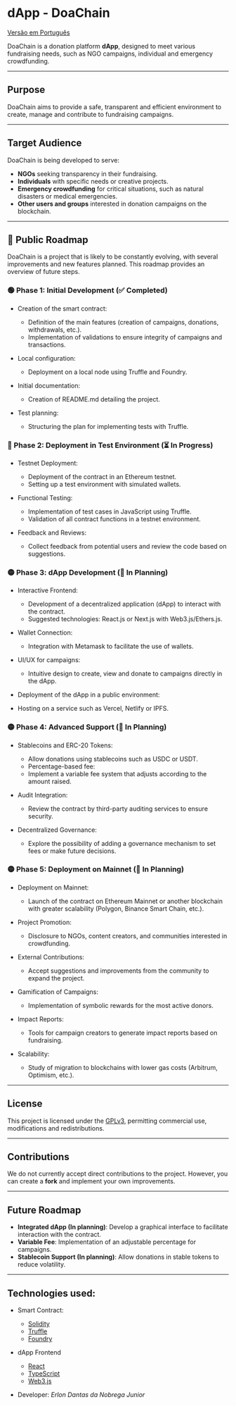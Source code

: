 # dApp - DoaChain

[Versão em Português](README-br.md)

DoaChain is a donation platform **dApp**,
designed to meet various fundraising needs,
such as NGO campaigns, individual and emergency crowdfunding.

---

## Purpose
DoaChain aims to provide a safe, transparent and efficient environment to create, manage and contribute to fundraising campaigns.

---

## Target Audience
DoaChain is being developed to serve:

- **NGOs** seeking transparency in their fundraising.
- **Individuals** with specific needs or creative projects.
- **Emergency crowdfunding** for critical situations, such as natural disasters or medical emergencies.
- **Other users and groups** interested in donation campaigns on the blockchain.

---

## 📍 Public Roadmap

DoaChain is a project that is likely to be constantly evolving, with several improvements and new features planned. This roadmap provides an overview of future steps.

### 🟢 Phase 1: Initial Development (✅ Completed)

- Creation of the smart contract:
    - Definition of the main features (creation of campaigns, donations, withdrawals, etc.).
    - Implementation of validations to ensure integrity of campaigns and transactions.

- Local configuration:
    - Deployment on a local node using Truffle and Foundry.

- Initial documentation:
    - Creation of README.md detailing the project.

- Test planning:
    - Structuring the plan for implementing tests with Truffle.

### 🔵 Phase 2: Deployment in Test Environment (⏳ In Progress)
- Testnet Deployment:
    - Deployment of the contract in an Ethereum testnet.
    - Setting up a test environment with simulated wallets.

- Functional Testing:
    - Implementation of test cases in JavaScript using Truffle.
    - Validation of all contract functions in a testnet environment.

- Feedback and Reviews:
    - Collect feedback from potential users and review the code based on suggestions.

### 🟡 Phase 3: dApp Development (🚧 In Planning)
- Interactive Frontend:
    - Development of a decentralized application (dApp) to interact with the contract.
    - Suggested technologies: React.js or Next.js with Web3.js/Ethers.js.

- Wallet Connection:
    - Integration with Metamask to facilitate the use of wallets.

- UI/UX for campaigns:
    - Intuitive design to create, view and donate to campaigns directly in the dApp.

- Deployment of the dApp in a public environment:
- Hosting on a service such as Vercel, Netlify or IPFS.

### 🟡 Phase 4: Advanced Support (🚧 In Planning)
- Stablecoins and ERC-20 Tokens:
    - Allow donations using stablecoins such as USDC or USDT.
    - Percentage-based fee:
    - Implement a variable fee system that adjusts according to the amount raised.

- Audit Integration:
    - Review the contract by third-party auditing services to ensure security.

- Decentralized Governance:
    - Explore the possibility of adding a governance mechanism to set fees or make future decisions.

### 🟡 Phase 5: Deployment on Mainnet (🚧 In Planning)
- Deployment on Mainnet:
    - Launch of the contract on Ethereum Mainnet or another blockchain with greater scalability (Polygon, Binance Smart Chain, etc.).

- Project Promotion:
    - Disclosure to NGOs, content creators, and communities interested in crowdfunding.

- External Contributions:
    - Accept suggestions and improvements from the community to expand the project.

- Gamification of Campaigns:
    - Implementation of symbolic rewards for the most active donors.

- Impact Reports:
    - Tools for campaign creators to generate impact reports based on fundraising.

- Scalability:
    - Study of migration to blockchains with lower gas costs (Arbitrum, Optimism, etc.).

---

## License

This project is licensed under the [GPLv3](LICENSE), permitting commercial use, modifications and redistributions.

---

## Contributions

We do not currently accept direct contributions to the project. However, you can create a **fork** and implement your own improvements.

---

## Future Roadmap
- **Integrated dApp (In planning)**: Develop a graphical interface to facilitate interaction with the contract.
- **Variable Fee**: Implementation of an adjustable percentage for campaigns.
- **Stablecoin Support (In planning)**: Allow donations in stable tokens to reduce volatility.

---

## Technologies used:
- Smart Contract:
    - [Solidity](https://soliditylang.org/)
    - [Truffle](https://trufflesuite.com/)
    - [Foundry](https://getfoundry.sh/)
- dApp Frontend
    - [React](https://react.dev/)
    - [TypeScript](https://www.typescriptlang.org/)
    - [Web3.js](https://www.web3js.org/)

- Developer: *Erlon Dantas da Nobrega Junior*
